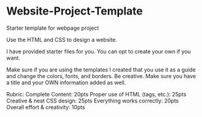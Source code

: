 # Website-Project-Template
Starter template for webpage project

Use the HTML and CSS to design a website.

I have provided starter files for you.
You can opt to create your own if you want.

Make sure if you are using the templates I created that you use it as a guide and change the colors, fonts, and borders. Be creative. Make sure you have a title and your OWN information added as well.

Rubric:
Complete Content: 20pts
Proper use of HTML (tags, etc.): 25pts
Creative & neat CSS design: 25pts
Everything works correctly: 20pts
Overall effort & creativity: 10pts
